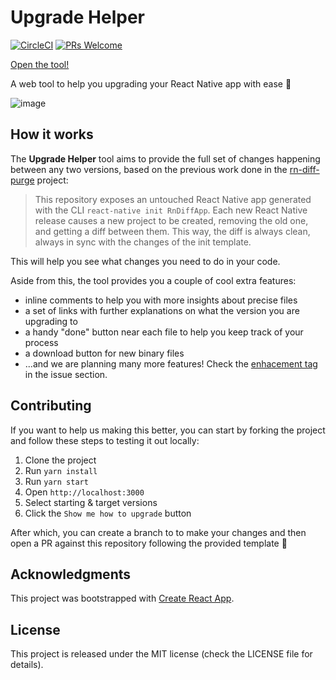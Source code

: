# Upgrade Helper

[![CircleCI](https://circleci.com/gh/react-native-community/upgrade-helper.svg?style=svg)](https://circleci.com/gh/react-native-community/upgrade-helper)
[![PRs Welcome](https://img.shields.io/badge/PRs-welcome-brightgreen.svg?style=flat-square)](http://makeapullrequest.com)

[Open the tool!](https://react-native-community.github.io/upgrade-helper)

A web tool to help you upgrading your React Native app with ease 🚀

![image](https://user-images.githubusercontent.com/6207220/59149165-90821780-8a12-11e9-97ef-d77c821f3bde.png)

## How it works

The **Upgrade Helper** tool aims to provide the full set of changes happening between any two versions, based on the previous work done in the [rn-diff-purge](https://github.com/react-native-community/rn-diff-purge) project:

> This repository exposes an untouched React Native app generated with the CLI `react-native init RnDiffApp`. Each new React Native release causes a new project to be created, removing the old one, and getting a diff between them. This way, the diff is always clean, always in sync with the changes of the init template.

This will help you see what changes you need to do in your code.

Aside from this, the tool provides you a couple of cool extra features:

- inline comments to help you with more insights about precise files
- a set of links with further explanations on what the version you are upgrading to
- a handy "done" button near each file to help you keep track of your process
- a download button for new binary files
- ...and we are planning many more features! Check the [enhacement tag](https://github.com/react-native-community/upgrade-helper/issues?q=is%3Aissue+is%3Aopen+sort%3Aupdated-desc+label%3Aenhancement) in the issue section.

## Contributing

If you want to help us making this better, you can start by forking the project and follow these steps to testing it out locally:

1. Clone the project
1. Run `yarn install`
1. Run `yarn start`
1. Open `http://localhost:3000`
1. Select starting & target versions
1. Click the `Show me how to upgrade` button

After which, you can create a branch to to make your changes and then open a PR against this repository following the provided template 🤗

## Acknowledgments

This project was bootstrapped with [Create React App](https://github.com/facebook/create-react-app).

## License

This project is released under the MIT license (check the LICENSE file for details).
